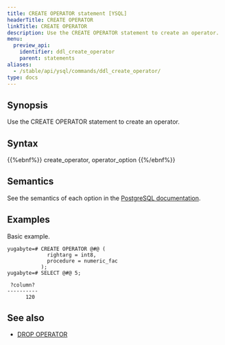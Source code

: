 ```yaml
---
title: CREATE OPERATOR statement [YSQL]
headerTitle: CREATE OPERATOR
linkTitle: CREATE OPERATOR
description: Use the CREATE OPERATOR statement to create an operator.
menu:
  preview_api:
    identifier: ddl_create_operator
    parent: statements
aliases:
  - /stable/api/ysql/commands/ddl_create_operator/
type: docs
---
```


## Synopsis

Use the CREATE OPERATOR statement to create an operator.

## Syntax

{{%ebnf%}}
  create_operator,
  operator_option
{{%/ebnf%}}

## Semantics

See the semantics of each option in the [PostgreSQL documentation][postgresql-docs-create-operator].

## Examples

Basic example.

```plpgsql
yugabyte=# CREATE OPERATOR @#@ (
             rightarg = int8,
             procedure = numeric_fac
           );
yugabyte=# SELECT @#@ 5;
```

```output
 ?column?
----------
      120
```

## See also

- [DROP OPERATOR](../ddl_drop_operator)

[postgresql-docs-create-operator]: https://www.postgresql.org/docs/15/sql-createoperator.html
